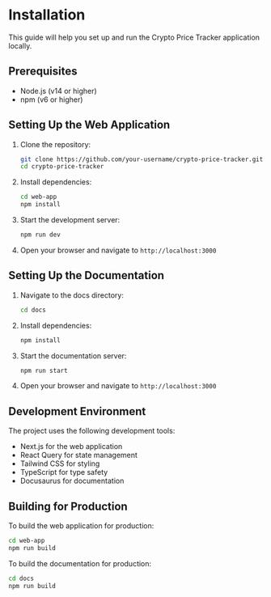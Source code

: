 # Installation

This guide will help you set up and run the Crypto Price Tracker application locally.

## Prerequisites

- Node.js (v14 or higher)
- npm (v6 or higher)

## Setting Up the Web Application

1. Clone the repository:
   ```bash
   git clone https://github.com/your-username/crypto-price-tracker.git
   cd crypto-price-tracker
   ```

2. Install dependencies:
   ```bash
   cd web-app
   npm install
   ```

3. Start the development server:
   ```bash
   npm run dev
   ```

4. Open your browser and navigate to `http://localhost:3000`

## Setting Up the Documentation

1. Navigate to the docs directory:
   ```bash
   cd docs
   ```

2. Install dependencies:
   ```bash
   npm install
   ```

3. Start the documentation server:
   ```bash
   npm run start
   ```

4. Open your browser and navigate to `http://localhost:3000`

## Development Environment

The project uses the following development tools:

- Next.js for the web application
- React Query for state management
- Tailwind CSS for styling
- TypeScript for type safety
- Docusaurus for documentation

## Building for Production

To build the web application for production:

```bash
cd web-app
npm run build
```

To build the documentation for production:

```bash
cd docs
npm run build
```
